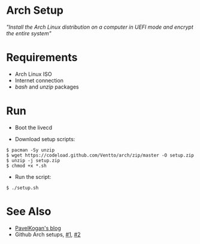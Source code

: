 Arch Setup
==========

*"Install the Arch Linux distribution on a computer in UEFI mode and
encrypt the entire system"*

# Requirements

* Arch Linux ISO
* Internet connection
* *bash* and *unzip* packages

# Run

* Boot the livecd

* Download setup scripts:

```
$ pacman -Sy unzip
$ wget https://codeload.github.com/Ventto/arch/zip/master -O setup.zip
$ unzip -j setup.zip
$ chmod +x *.sh
```

* Run the script:

```
$ ./setup.sh
```

# See Also

* [PavelKogan's blog](https://www.pavelkogan.com/2014/05/23/luks-full-disk-encryption/)
* Github Arch setups, [#1](https://github.com/jmutai/dotfiles/blob/6245636d31f1e4999006815c809053fa23cdcb9e/arch-installation-cheatsheet.md),
[#2](https://github.com/grez911/grez911.github.io/blob/9bddef1dd083c15b4ab7923ad9b1a4cf3e835f91/cryptoarch.html)
